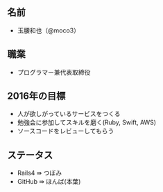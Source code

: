 ## 名前
- 玉腰和也（@moco3）

## 職業
- プログラマー兼代表取締役

## 2016年の目標
- 人が欲しがっているサービスをつくる
- 勉強会に参加してスキルを磨く(Ruby, Swift, AWS)
- ソースコードをレビューしてもらう

## ステータス
- Rails4 ⇛ つぼみ
- GitHub ⇛ ほんば(本葉)
